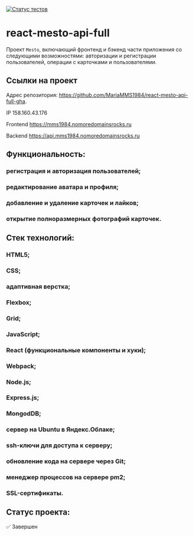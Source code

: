 [![Статус тестов](../../actions/workflows/tests.yml/badge.svg)](../../actions/workflows/tests.yml)

# react-mesto-api-full
Проект `Mesto`, включающий фронтенд и бэкенд части приложения со следующими возможностями: авторизации и регистрации пользователей, операции с карточками и пользователями. 

## Ссылки на проект

Адрес репозитория: https://github.com/MariaMMS1984/react-mesto-api-full-gha.

IP 158.160.43.176

Frontend https://mms1984.nomoredomainsrocks.ru

Backend https://api.mms1984.nomoredomainsrocks.ru

## Функциональность:
### регистрация и авторизация пользователей;
### редактирование аватара и профиля;
### добавление и удаление карточек и лайков;
### открытие полноразмерных фотографий карточек.

## Стек технологий:
### HTML5;
### CSS;
### адаптивная верстка;
### Flexbox;
### Grid;
### JavaScript;
### React (функциональные компоненты и хуки);
### Webpack;
### Node.js;
### Express.js;
### MongodDB;
### сервер на Ubuntu в Яндекс.Облаке;
### ssh-ключи для доступа к серверу;
### обновление кода на сервере через Git;
### менеджер процессов на сервере pm2;
### SSL-сертификаты.

## Статус проекта:
✅ Завершен
